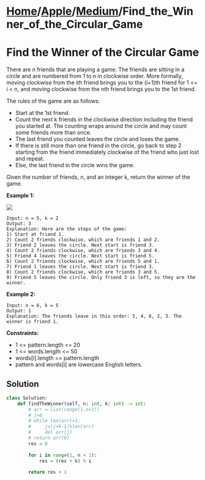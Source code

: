 # [Home](./../..)/[Apple](./..)/[Medium](./)/Find_the_Winner_of_the_Circular_Game
<h1>Find the Winner of the Circular Game</h1>

<p>
There are n friends that are playing a game. The friends are sitting in a circle and are numbered from 1 to n in clockwise order. More formally, moving clockwise from the ith friend brings you to the (i+1)th friend for 1 <= i < n, and moving clockwise from the nth friend brings you to the 1st friend.
</p>
<p>
The rules of the game are as follows:
</p>

- Start at the 1st friend.
- Count the next k friends in the clockwise direction including the friend you started at. The counting wraps around the circle and may count some friends more than once.
- The last friend you counted leaves the circle and loses the game.
- If there is still more than one friend in the circle, go back to step 2 starting from the friend immediately clockwise of the friend who just lost and repeat.
- Else, the last friend in the circle wins the game.

<p>
Given the number of friends, n, and an integer k, return the winner of the game.
</p>

<b>Example 1:</b>

<img src="https://assets.leetcode.com/uploads/2021/03/25/ic234-q2-ex11.png">

    Input: n = 5, k = 2
    Output: 3
    Explanation: Here are the steps of the game:
    1) Start at friend 1.
    2) Count 2 friends clockwise, which are friends 1 and 2.
    3) Friend 2 leaves the circle. Next start is friend 3.
    4) Count 2 friends clockwise, which are friends 3 and 4.
    5) Friend 4 leaves the circle. Next start is friend 5.
    6) Count 2 friends clockwise, which are friends 5 and 1.
    7) Friend 1 leaves the circle. Next start is friend 3.
    8) Count 2 friends clockwise, which are friends 3 and 5.
    9) Friend 5 leaves the circle. Only friend 3 is left, so they are the winner.

<b>Example 2:</b>

    Input: n = 6, k = 5
    Output: 1
    Explanation: The friends leave in this order: 5, 4, 6, 2, 3. The winner is friend 1.

<b>Constraints:</b>

- 1 <= pattern.length <= 20
- 1 <= words.length <= 50
- words[i].length == pattern.length
- pattern and words[i] are lowercase English letters.

<h2>Solution</h2>

```python
class Solution:
    def findTheWinner(self, n: int, k: int) -> int:
        # arr = list(range(1,n+1))
        # j=0
        # while len(arr)>1:
        #     j=(j+k-1)%len(arr)
        #     del arr[j]
        # return arr[0]
        res = 0
        
        for i in range(1, n + 1):
            res = (res + k) % i
            
        return res + 1
```
